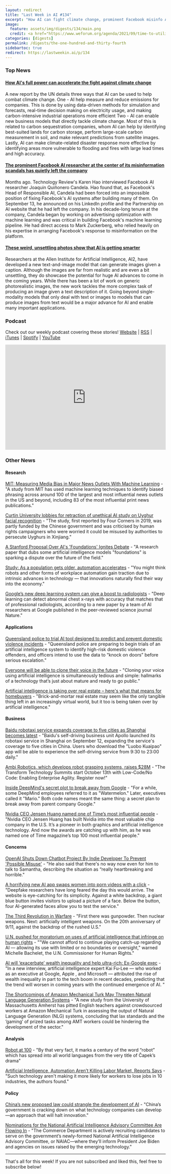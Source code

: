 ```yaml
---
layout: redirect
title: "Last Week in AI #134"
excerpt: "How AI can fight climate change, prominent Facebook misinfo AI researcher quits, AI progress through image generation, and more!"
image: 
  feature: assets/img/digests/134/main.png
  credit: <a href="https://www.weforum.org/agenda/2021/09/time-to-utilise-the-full-power-of-ai-to-accelerate-our-fight-against-climate-change-301cb3f9d4/"> Reuters via WEF </a>
categories: [digests]
permalink: /digests/the-one-hundred-and-thirty-fourth
sidebartoc: true
redirect: https://lastweekin.ai/p/134
---
```


### Top News

#### [How AI's full power can accelerate the fight against climate change](https://www.weforum.org/agenda/2021/09/time-to-utilise-the-full-power-of-ai-to-accelerate-our-fight-against-climate-change-301cb3f9d4/)

A new report by the UN details three ways that AI can be used to help combat climate change.
One - AI help measure and reduce emissions for companies.
This is done by using data-driven methods for simulation and forecasts, real-time decision making on electricity usage, and making carbon-intensive industrial operations more efficient
Two - AI can enable new business models that directly tackle climate change.
Most of this is related to carbon sequestration companies, whom AI can help by identifying best-suited lands for carbon storage, perform large-scale carbon measurement in soil, and make relevant predictions from satellite images.
Lastly, AI can make climate-related disaster response more effective by identifying areas more vulnerable to flooding and fires with large lead times and high accuracy.

#### [The prominent Facebook AI researcher at the center of its misinformation scandals has quietly left the company](https://www.businessinsider.com/joaquin-quionero-candela-has-left-facebook-responsible-ai-team-2021-9)

Months ago. Technology Review's Karen Hao interviewed Facebook AI researcher Joaquin Quiñonero Candela. 
Hao found that, as Facebook's Head of Responsible AI, Candela had been forced into an impossible position of fixing Facebook's AI systems after building many of them. 
On September 13, he announced on his LinkedIn profile and the Partnership on AI website that he had left the company. 
In his decade-long tenure at the company, Candela began by working on advertising optimization with machine learning and was critical in building Facebook's machine learning pipeline. 
He had direct access to Mark Zuckerberg, who relied heavily on his expertise in arranging Facebook's response to misinformation on the platform.

#### [These weird, unsettling photos show that AI is getting smarter](https://www.technologyreview.com/2020/09/25/1008921/ai-allen-institute-generates-images-from-captions/)

Researchers at the Allen Institute for Artificial Intelligence, AI2, have developed a new text-and-image model that can generate images given a caption. 
Although the images are far from realistic and are even a bit unsettling, they do showcase the potential for huge AI advances to come in the coming years.
While there has been a lot of work on generic photorealistic images, the new work tackles the more complex task of producing an image given a text description of it. 
Going beyond single-modality models that only deal with text or images to models that can produce images from text would be a major advance for AI and enable many important applications.

### Podcast

Check out our weekly podcast covering these stories!
[Website](https://aitalk.podbean.com) \|
[RSS](https://feed.podbean.com/aitalk/feed.xml) \| 
[iTunes](https://podcasts.apple.com/us/podcast/lets-talk-ai/id1502782720) \|
[Spotify](https://open.spotify.com/show/17HiNdxcoKJLLNibIAyUch) \| 
[YouTube](https://www.youtube.com/channel/UCKARTq-t5SPMzwtft8FWwnA)
<iframe title="Let's Talk AI" id="multi_iframe" class="podcast_embed"
 src="https://www.podbean.com/media/player/multi?playlist=http%3A%2F%2Fplaylist.podbean.com%2F7703921%2Fplaylist_multi.xml&vjs=1&kdsowie31j4k1jlf913=4975ccdd28d39e38bf5a1ccaf0c6ca4337fa996b&size=430&skin=9&episode_list_bg=%23ffffff&bg_left=%23000000&bg_mid=%230c5056&bg_right=%232a1844&podcast_title_color=%23c4c4c4&episode_title_color=%23ffffff&auto=0&share=1&fonts=Helvetica&download=0&rtl=0&show_playlist_recent_number=10&pbad=1" 
 scrolling="yes" allowfullscreen="" width="100%" height="330" frameborder="0"></iframe>

### Other News
#### Research

[MIT: Measuring Media Bias in Major News Outlets With Machine Learning](https://www.unite.ai/mit-measuring-media-bias-in-major-news-outlets-with-machine-learning/) - "A study from MIT has used machine learning techniques to identify biased phrasing across around 100 of the largest and most influential news outlets in the US and beyond, including 83 of the most influential print news publications."

[Curtin University lobbies for retraction of unethical AI study on Uyghur facial recognition](https://www.abc.net.au/news/2021-09-15/curtin-university-lobby-remove-unethical-uyghur-ai-study/100463996) - "The study, first reported by Four Corners in 2019, was partly funded by the Chinese government and was criticised by human rights campaigners who were worried it could be misused by authorities to persecute Uyghurs in Xinjiang."

[A Stanford Proposal Over AI's 'Foundations' Ignites Debate](https://www.wired.com/story/stanford-proposal-ai-foundations-ignites-debate/) - "A research paper that dubs some artificial intelligence models "foundations" is sparking a dispute over the future of the field."

[Study: As a population gets older, automation accelerates](https://news.mit.edu/2021/aging-workers-automation-0915) - "You might think robots and other forms of workplace automation gain traction due to intrinsic advances in technology — that innovations naturally find their way into the economy."

[Google’s new deep learning system can give a boost to radiologists](https://venturebeat.com/2021/09/16/googles-new-deep-learning-system-can-give-a-boost-to-radiologists/) - "Deep learning can detect abnormal chest x-rays with accuracy that matches that of professional radiologists, according to a new paper by a team of AI researchers at Google published in the peer-reviewed science journal Nature."

#### Applications

[Queensland police to trial AI tool designed to predict and prevent domestic violence incidents](https://www.theguardian.com/australia-news/2021/sep/14/queensland-police-to-trial-ai-tool-designed-to-predict-and-prevent-domestic-violence-incidents) - "Queensland police are preparing to begin trials of an artificial intelligence system to identify high-risk domestic violence offenders, and officers intend to use the data to “knock on doors” before serious escalation."

[Everyone will be able to clone their voice in the future](https://www.theverge.com/22672123/ai-voice-clone-synthesis-deepfake-applications-vergecast) - "Cloning your voice using artificial intelligence is simultaneously tedious and simple: hallmarks of a technology that’s just about mature and ready to go public."

[Artificial intelligence is taking over real estate – here's what that means for homebuyers](https://www.cnbc.com/2021/09/17/what-artificial-intelligence-means-for-homebuyers-real-estate-market.html) - "Brick-and-mortar real estate may seem like the only tangible thing left in an increasingly virtual world, but it too is being taken over by artificial intelligence."

#### Business

[Baidu robotaxi service expands coverage to five cities as Shanghai becomes latest](https://cnevpost.com/2021/09/13/baidu-robotaxi-service-expands-coverage-to-five-cities-as-shanghai-becomes-latest/) - "Baidu's self-driving business unit Apollo launched its robotaxi service in Shanghai on September 12, expanding the service's coverage to five cities in China. Users who download the "Luobo Kuaipao" app will be able to experience the self-driving service from 9:30 to 23:00 daily."

[Ambi Robotics, which develops robot grasping systems, raises $28M](https://venturebeat.com/2021/09/14/ambi-robotics-which-develops-robot-grasping-systems-raises-28m/) - "The Transform Technology Summits start October 13th with Low-Code/No Code: Enabling Enterprise Agility. Register now!"

[Inside DeepMind's secret plot to break away from Google](https://www.businessinsider.com/deepmind-secret-plot-break-away-from-google-project-watermelon-mario-2021-9) - "For a while, some DeepMind employees referred to it as "Watermelon." Later, executives called it "Mario." Both code names meant the same thing: a secret plan to break away from parent company Google."

[Nvidia CEO Jensen Huang named one of Time’s most influential people](https://venturebeat.com/2021/09/15/nvidia-ceo-jensen-huang-named-one-of-times-most-influential-people/) - "Nvidia CEO Jensen Huang has built Nvidia into the most valuable chip company in the U.S. It’s a pioneer in both graphics and artificial intelligence technology. And now the awards are catching up with him, as he was named one of Time magazine’s top 100 most influential people."

#### Concerns

[OpenAI Shuts Down Chatbot Project By Indie Developer To Prevent 'Possible Misuse'](https://gadgets.ndtv.com/internet/news/openai-chatbot-gpt-3-samantha-shut-down-dilute-jason-rohrer-possible-misuse-2537388) - "He also said that there's no way now even for him to talk to Samantha, describing the situation as “really heartbreaking and horrible."

[A horrifying new AI app swaps women into porn videos with a click](https://www.technologyreview.com/2021/09/13/1035449/ai-deepfake-app-face-swaps-women-into-porn/) - "Deepfake researchers have long feared the day this would arrive. The website is eye-catching for its simplicity. Against a white backdrop, a giant blue button invites visitors to upload a picture of a face. Below the button, four AI-generated faces allow you to test the service."

[The Third Revolution in Warfare](https://www.theatlantic.com/technology/archive/2021/09/i-weapons-are-third-revolution-warfare/620013/) - "First there was gunpowder. Then nuclear weapons. Next: artificially intelligent weapons. On the 20th anniversary of 9/11, against the backdrop of the rushed U.S."

[U.N. pushed for moratorium on uses of artificial intelligence that infringe on human rights](https://www.washingtonpost.com/world/2021/09/15/un-ai-moratorium/) - ""We cannot afford to continue playing catch-up regarding AI — allowing its use with limited or no boundaries or oversight," warned Michelle Bachelet, the U.N. Commissioner for Human Rights."

[AI will ‘exacerbate’ wealth inequality and help ultra-rich: Ex-Google exec](https://finance.yahoo.com/news/ai-will-exacerbate-wealth-inequality-and-help-ultra-rich-ex-google-exec-142326085.html) - "In a new interview, artificial intelligence expert Kai Fu-Lee — who worked as an executive at Google, Apple , and Microsoft — attributed the rise of wealth inequality in part to the tech boom in recent decades, predicting that the trend will worsen in coming years with the continued emergence of AI. "

[The Shortcomings of Amazon Mechanical Turk May Threaten Natural Language Generation Systems](https://www.unite.ai/the-shortcomings-of-amazon-mechanical-turk-may-threaten-natural-language-generation-systems/) - "A new study from the University of Massachusetts Amherst has pitted English teachers against crowdsourced workers at Amazon Mechanical Turk in assessing the output of Natural Language Generation (NLG) systems, concluding that lax standards and the ‘gaming’ of prized tasks among AMT workers could be hindering the development of the sector."

#### Analysis

[Robot at 100](https://www.centauri-dreams.org/2021/09/03/robot-at-100/) - "By that very fact, it marks a century of the word “robot” which has spread into all world languages from the very title of Čapek’s drama"

[Artificial Intelligence, Automation Aren’t Killing Labor Market, Reports Says](https://www.nextgov.com/emerging-tech/2021/09/artificial-intelligence-automation-arent-killing-labor-market-reports-says/185306/) - "Such technology aren't making it more likely for workers to lose jobs in 10 industries, the authors found."

#### Policy

[China’s new proposed law could strangle the development of AI](https://www.fastcompany.com/90676516/china-ai-law-problems) - "China’s government is cracking down on what technology companies can develop—an approach that will halt innovation."

[Nominations for the National Artificial Intelligence Advisory Committee Are Flowing In](https://www.nextgov.com/emerging-tech/2021/09/nominations-national-artificial-intelligence-advisory-committee-are-flowing/185436/) - "The Commerce Department is actively recruiting candidates to serve on the government’s newly-formed National Artificial Intelligence Advisory Committee, or NAIAC—where they’ll inform President Joe Biden and agencies on issues raised by the emerging technology."

<hr>

That's all for this week! If you are not subscribed and liked this, feel free to subscribe below!
